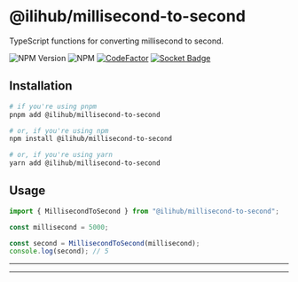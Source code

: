 # @ilihub/millisecond-to-second

TypeScript functions for converting millisecond to second.

![NPM Version](https://img.shields.io/npm/v/%40ilihub%2Fmillisecond-to-second?color=33cd56&logo=npm)
![NPM](https://img.shields.io/npm/l/%40ilihub%2Fmillisecond-to-second)
[![CodeFactor](https://www.codefactor.io/repository/github/ilihub/npm/badge)](https://www.codefactor.io/repository/github/ilihub/npm)
[![Socket Badge](https://socket.dev/api/badge/npm/package/@ilihub/millisecond-to-second)](https://socket.dev/npm/package/@ilihub/millisecond-to-second)

## Installation

```bash
# if you're using pnpm
pnpm add @ilihub/millisecond-to-second

# or, if you're using npm
npm install @ilihub/millisecond-to-second

# or, if you're using yarn
yarn add @ilihub/millisecond-to-second
```

## Usage

```javascript
import { MillisecondToSecond } from "@ilihub/millisecond-to-second";

const millisecond = 5000;

const second = MillisecondToSecond(millisecond);
console.log(second); // 5
```

---

<!-- sponsors_and_backers_section_start -->

<!-- sponsors_and_backers_section_end -->

---
